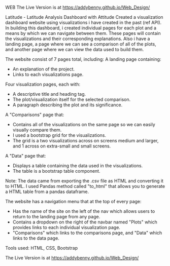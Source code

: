 WEB
The Live Version is at https://addybenny.github.io/Web_Design/

Latitude - Latitude Analysis Dashboard with Attitude
Created a visualization dashboard website using visualizations i have created in the past (ref API). 
In building this dashboard, i created individual pages for each plot and a means by which we can navigate between them. These pages will contain the visualizations and their corresponding explanations. Also i have a landing page, a page where we can see a comparison of all of the plots, and another page where we can view the data used to build them.

The website consist of 7 pages total, including:
A landing page containing:
- An explanation of the project.
- Links to each visualizations page.

Four visualization pages, each with:
- A descriptive title and heading tag.
- The plot/visualization itself for the selected comparison.
- A paragraph describing the plot and its significance.

A "Comparisons" page that:
- Contains all of the visualizations on the same page so we can easily visually compare them.
- I used a bootstrap grid for the visualizations.
- The grid is a two visualizations across on screens medium and larger, and 1 across on extra-small and small screens.

A "Data" page that:
- Displays a table containing the data used in the visualizations.
- The table is a bootstrap table component.

Note: The data came from exporting the .csv file as HTML and converting it to HTML. I used Pandas method called "to_html" that allows you to generate a HTML table from a pandas dataframe.

The website has a navigation menu that at the top of every page:
- Has the name of the site on the left of the nav which allows users to return to the landing page from any page.
- Contains a dropdown on the right of the navbar named "Plots" which provides links to each individual visualization page.
- "Comparisons" which links to the comparisons page, and "Data" which links to the data page.

Tools used: HTML, CSS, Bootstrap

The Live Version is at https://addybenny.github.io/Web_Design/
